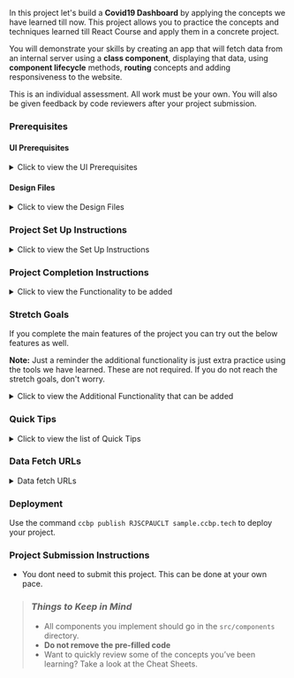 In this project let's build a **Covid19 Dashboard** by applying the concepts we have learned till now. This project allows you to practice the concepts and techniques learned till React Course and apply them in a concrete project.

You will demonstrate your skills by creating an app that will fetch data from an internal server using a **class component**, displaying that data, using **component lifecycle** methods, **routing** concepts and adding responsiveness to the website.

This is an individual assessment. All work must be your own. You will also be given feedback by code reviewers after your project submission.

### Prerequisites

#### UI Prerequisites

<details>
<summary>Click to view the UI Prerequisites</summary>

- What is Figma?
  - Figma is a vector graphics editor and prototyping tool which is primarily web-based. You can check more info on the <a href="https://www.figma.com/" target="_blank">Website</a>.
- Create a Free account in Figma
  - Kindly follow the instructions as shown in <a href="https://www.youtube.com/watch?v=hrHL2VLMl7g&t=37s" target="_blank">this</a> video to create a Free Figma account.
- How to Check CSS in Figma?
  - Kindly follow the instructions as shown in <a href="https://www.youtube.com/watch?v=B242nuM3y2s" target="_blank">this</a> video to check CSS in the Figma screen.
- Export Images in Figma screen
  - Kindly follow the instructions as shown in <a href="https://www.youtube.com/watch?v=NpzL1MONwaw" target="_blank">this</a> video to export images from the Figma screen.
  - Check <a href="https://help.trydesignlab.com/hc/en-us/articles/360011010634-How-do-I-export-images-and-PDFs-from-Sketch-or-Figma-in-my-short-course-" target="_blank">this</a> reference docs to export images in Figma screen.

</details>

#### Design Files

<details>
<summary>Click to view the Design Files</summary>

- You can check the **Design Files** for different devices <a href="https://www.figma.com/file/lGl9tRXcsmxicjTITM2A8P/Covid19_Dashboard?node-id=0%3A1" target="_blank" >here</a>.

</details>

### Project Set Up Instructions

<details>
<summary>Click to view the Set Up Instructions</summary>

- Download dependencies by running `npm install`
- Start up the app using `npm start`
</details>

### Project Completion Instructions

<details>
<summary>Click to view the Functionality to be added</summary>

#### Add Functionality

The app must have the following functionalities

- Users should be able to navigate to Home, About routes using links in Navbar.
- Users should be able to view the website responsively in mobile view, tablet view as well.
- Home Route
  - Users should be able to see stats of confirmed, active, recovered, deceased cases in India.
  - Users should be able to navigate to home route when clicking on **COVID19INDIA** logo.
  - Users should be able to see state wise confirmed, active, recovered,deceased cases in a table.
  - Users should be able to sort the stats based on States/UT.
  - Users should be able to see Home with highlighted text in Navbar.
  - Users should be able to see the footer as shown in figma.
- Search Functionality
  - Users should be able to search across all states in India and see the suggestions as a dropdown.
  - Users should be able to navigate to a State Specific Page after clicking on the suggestion.
  - When the users clicks on a state suggestion, it should open a new page with respective state details.
- State Specific Route
  - Users should be able to see the state name and last updated date.
  - Users should be able to see stats of confirmed, active, recovered, deceased cases in specific states.
  - Users should be able to see the tested count.
  - Users should be able to see Top districts for confirmed, active, recovered,deceased cases.
  - Users should be able to see spread trends for both cumulative and daily.
  - Users should be able to see dropdown in spread trends to select different districts.
  - Users should be able to see the footer as shown in figma.
- About Route
  - Users should be able to see faqs.
  - Users should be able to see About with highlighted text in Navbar.
  - Users should be able to see the footer as shown in figma.

</details>

### Stretch Goals

If you complete the main features of the project you can try out the below features as well.

**Note:** Just a reminder the additional functionality is just extra practice using the tools we have learned. These are not required. If you do not reach the stretch goals, don't worry.

<details>
<summary>Click to view the Additional Functionality that can be added</summary>

- Users should be able to see Themes (Light & Dark) in Navbar.
- State Specific Route
  - Users should be able to see India maps with highlighting states.
- Vaccination Details Route
  - Users should be able to see dropdowns to select state and district.
  - Users should be able to see Sites Conducting Vaccination, Total Registrations, Total Vaccination Doses sections.
  - Users should be able to see Vaccination Trends for both by doses and ages section.
  - Users should be able to see Vaccination Details with highlighted text in Navbar.

</details>

### Quick Tips

<details>
<summary>Click to view the list of Quick Tips</summary>

- Use React Charts package to implement given charts
  - React charts <a href="https://www.npmjs.com/package/recharts" target="_blank" >Documentation</a>.
  - Line chart implementation <a href="https://codesandbox.io/s/dark-theme-switch-forked-6keo4?file=/src/Dashboard/Chart.js" target="_blank">CodeSandbox</a>.
  - Multi area chart implementation <a href="https://codesandbox.io/s/react-chartjs-2-line-chart-example-forked-kzspl?file=/src/App.js" target="_blank">CodeSandbox</a>.
- Implement Select fields using this package
  - React select <a href="https://www.npmjs.com/package/react-select/v/2.4.3" target="_blank">Documentation</a>.
  - React select implementation <a href="https://codesandbox.io/s/react-select-dropdown-example-forked-su3x2?file=/package.json:253-258" target="_blank">CodeSandbox</a>.
- Usage of extracting date wise stats <a href="https://codepen.io/nagendra1037/pen/xxqyjgW?editors=0111" target="_blank">Codepen</a>.
</details>

### Data Fetch URLs

<details>
<summary>Data fetch URLs</summary>

- Home Route:

  - Get stats of confirmed, active, recovered, deceased cases in India:

    ```js
    'https://api.covid19india.org/v4/min/data.min.json'

    ```

  - Get stats of confirmed, active, recovered, deceased cases state wise:

    ```js
    'https://api.covid19india.org/v4/min/data.min.json'

    ```

- State-Specific Route:

  - Get tested count, last updated:

    ```js
    'https://api.covid19india.org/v4/min/data.min.json'
    //(use state code)

    ```

  - Get stats of confirmed, active,recovered, deceased cases in specific states:

    ```js
    'https://api.covid19india.org/v4/min/data.min.json'
    //(use state code)

    ```

  - Get districts (sort to show Top Districts):

    ```js
    'https://api.covid19india.org/v4/min/data.min.json'
    //(use state code)

    ```

  - Get timelines to show spread trends:

    ```js
    'https://api.covid19india.org/v4/min/timeseries-AP.min.json'
    //(change state code in URL for other states)
    //(or)
    'https://api.covid19india.org/v4/min/timeseries.min.json'
    //(use state code)

    ```

- About Route:

  - Get faqs:

    ```js
    'https://api.covid19india.org/website_data.json'

    ```

- Vaccination Details Route:

  - Get states data:

    ```js
    'https://cdn-api.co-vin.in/api/v2/admin/location/states'

    ```

  - Get Districts data (state specific):

    ```js
    'https://cdn-api.co-vin.in/api/v2/admin/location/districts/2'
    //(change state id in URL)

    ```

  - Get sites conducting vaccination, total registrations, total vaccination, vaccination trends, vaccination - category, vaccination by age Details:

    ```js
    'https://api.cowin.gov.in/api/v1/reports/v2/getPublicReports?state_id=1&district_id=&date=2021-06-12'
    //(change date in URL)

    ```

</details>

### Deployment

Use the command `ccbp publish RJSCPAUCLT sample.ccbp.tech` to deploy your project.

### Project Submission Instructions

- You dont need to submit this project. This can be done at your own pace.

> ### _Things to Keep in Mind_
>
> - All components you implement should go in the `src/components` directory.
> - **Do not remove the pre-filled code**
> - Want to quickly review some of the concepts you’ve been learning? Take a look at the Cheat Sheets.
